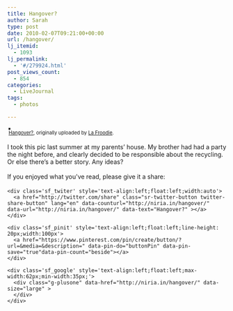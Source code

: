 ```yaml
---
title: Hangover?
author: Sarah
type: post
date: 2010-02-07T09:21:00+00:00
url: /hangover/
lj_itemid:
  - 1093
lj_permalink:
  - '#/279924.html'
post_views_count:
  - 854
categories:
  - LiveJournal
tags:
  - photos

---
```

<div id="fb-root">
</div>

<div style="text-align: left; padding: 3px;">
  <a href="http://www.flickr.com/photos/froodie/4338117764/" title="photo sharing"><img src="http://farm3.static.flickr.com/2696/4338117764_a33f6ab9b9.jpg" style="border: solid 2px #000000;" alt="" /></a><br /><span style="font-size: 0.8em; margin-top: 0px;"><a href="http://www.flickr.com/photos/froodie/4338117764/">Hangover?</a>, originally uploaded by <a href="http://www.flickr.com/people/froodie/">La Froodie</a>.</span>
</div>

I took this pic last summer at my parents&#8217; house. My brother had had a party the night before, and clearly decided to be responsible about the recycling. Or else there&#8217;s a better story. Any ideas?

<div class='sfsi_Sicons' style='width: 100%; display: inline-block; vertical-align: middle; text-align:left'>
  <div style='margin:0px 8px 0px 0px; line-height: 24px'>
    <span>If you enjoyed what you've read, please give it a share:</span>
  </div>
  
  <div class='sfsi_socialwpr'>
    <div class='sf_fb' style='text-align:left;width:125px'>
      <div class="fb-like" href="http://niria.in/hangover/" width="180" send="false" showfaces="false"  action="like" data-share="true"data-layout="button_count" >
      </div>
    </div>
    
    <div class='sf_twiter' style='text-align:left;float:left;width:auto'>
      <a href="http://twitter.com/share" class="sr-twitter-button twitter-share-button" lang="en" data-counturl="http://niria.in/hangover/" data-url="http://niria.in/hangover/" data-text="Hangover?" ></a>
    </div>
    
    <div class='sf_pinit' style='text-align:left;float:left;line-height: 20px;width:100px'>
      <a href="https://www.pinterest.com/pin/create/button/?url=&media=&description=" data-pin-do="buttonPin" data-pin-save="true"data-pin-count="beside"></a>
    </div>
    
    <div class='sf_google' style='text-align:left;float:left;max-width:62px;min-width:35px;'>
      <div class="g-plusone" data-href="http://niria.in/hangover/" data-size="large" >
      </div>
    </div>
  </div>
</div>